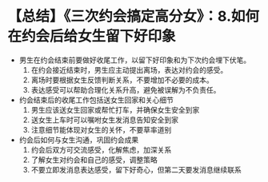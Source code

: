 # 【总结】《三次约会搞定高分女》：8.如何在约会后给女生留下好印象

-   男生在约会结束前要做好收尾工作，以留下好印象和为下次约会埋下伏笔。
    1.  在约会接近结束时，男生应主动提出离场，表达对约会的感受。
    2.  离场时要根据女生反馈判断关系，不要增加不必要的成本。
    3.  表达感受可以帮助合理化关系升高，避免被误解为不负责任。
-   约会结束后的收尾工作包括送女生回家和关心细节
    1.  男生应该送女生回家或帮忙打车，并确保女生安全到家
    2.  送女生上车时可以嘱咐女生发消息告知安全到家
    3.  注意细节能体现对女生的关怀，不要草率道别
-   约会后如何与女生沟通，巩固约会成果
    1.  约会后双方可交流感受，化解焦虑，加深关系
    2.  了解女生对约会和自己的感受，调整策略
    3.  不要立即发消息表达感受，留下好奇心，但第二天要发消息继续联系
